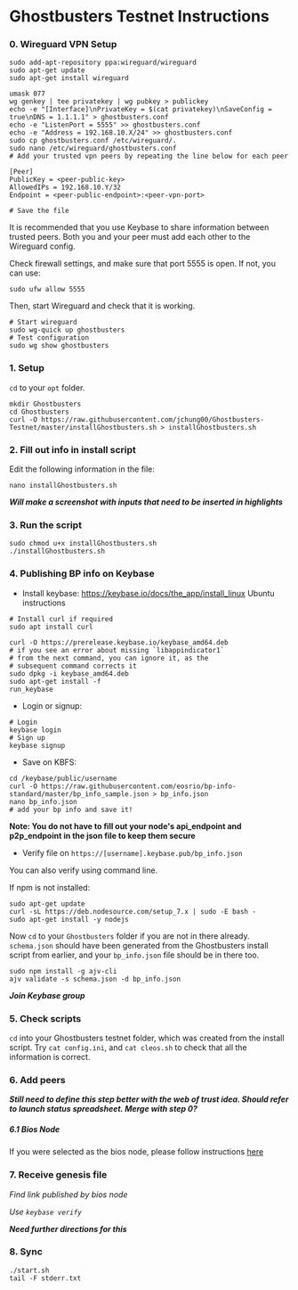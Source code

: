 # Ghostbusters Testnet Instructions

### 0. Wireguard VPN Setup

```console
sudo add-apt-repository ppa:wireguard/wireguard
sudo apt-get update
sudo apt-get install wireguard

umask 077
wg genkey | tee privatekey | wg pubkey > publickey
echo -e "[Interface]\nPrivateKey = $(cat privatekey)\nSaveConfig = true\nDNS = 1.1.1.1" > ghostbusters.conf
echo -e "ListenPort = 5555" >> ghostbusters.conf
echo -e "Address = 192.168.10.X/24" >> ghostbusters.conf
sudo cp ghostbusters.conf /etc/wireguard/.
sudo nano /etc/wireguard/ghostbusters.conf
# Add your trusted vpn peers by repeating the line below for each peer

[Peer]
PublicKey = <peer-public-key>
AllowedIPs = 192.168.10.Y/32
Endpoint = <peer-public-endpoint>:<peer-vpn-port>

# Save the file
```
It is recommended that you use Keybase to share information between trusted peers. Both you and your peer must add each other to the Wireguard config.

Check firewall settings, and make sure that port 5555 is open. If not, you can use:
```console
sudo ufw allow 5555
```

Then, start Wireguard and check that it is working.

```console
# Start wireguard
sudo wg-quick up ghostbusters
# Test configuration
sudo wg show ghostbusters
```

### 1. Setup

`cd` to your `opt` folder.

```console
mkdir Ghostbusters
cd Ghostbusters
curl -O https://raw.githubusercontent.com/jchung00/Ghostbusters-Testnet/master/installGhostbusters.sh > installGhostbusters.sh
```

### 2. Fill out info in install script

Edit the following information in the file:

```console
nano installGhostbusters.sh
```

***Will make a screenshot with inputs that need to be inserted in highlights***

### 3. Run the script

```console
sudo chmod u+x installGhostbusters.sh
./installGhostbusters.sh
```

### 4. Publishing BP info on Keybase

- Install keybase: https://keybase.io/docs/the_app/install_linux
 Ubuntu instructions
 ```console
# Install curl if required
sudo apt install curl

curl -O https://prerelease.keybase.io/keybase_amd64.deb
# if you see an error about missing `libappindicator1`
# from the next command, you can ignore it, as the
# subsequent command corrects it
sudo dpkg -i keybase_amd64.deb
sudo apt-get install -f
run_keybase
 ```
 - Login or signup:
 ```console
 # Login
 keybase login
 # Sign up
 keybase signup
 ```
 - Save on KBFS:
 ```console
 cd /keybase/public/username
 curl -O https://raw.githubusercontent.com/eosrio/bp-info-standard/master/bp_info_sample.json > bp_info.json
 nano bp_info.json
 # add your bp info and save it!
 ```
 **Note: You do not have to fill out your node's api_endpoint and p2p_endpoint in the json file to keep them secure**
 
 - Verify file on `https://[username].keybase.pub/bp_info.json`
 
 You can also verify using command line.
 
 If npm is not installed:
 ```console
 sudo apt-get update
 curl -sL https://deb.nodesource.com/setup_7.x | sudo -E bash -
 sudo apt-get install -y nodejs
 ```
 Now `cd` to your `Ghostbusters` folder if you are not in there already. `schema.json` should have been generated from the Ghostbusters install script from earlier, and your `bp_info.json` file should be in there too.
 ```console
 sudo npm install -g ajv-cli
 ajv validate -s schema.json -d bp_info.json
```

***Join Keybase group***

### 5. Check scripts

`cd` into your Ghostbusters testnet folder, which was created from the install script.
Try `cat config.ini`, and `cat cleos.sh` to check that all the information is correct.

### 6. Add peers

***Still need to define this step better with the web of trust idea. Should refer to launch status spreadsheet. Merge with step 0?***

##### 6.1 Bios Node

If you were selected as the bios node, please follow instructions [here](https://github.com/jchung00/Ghostbusters-Testnet/blob/master/bios-instructions.md)

### 7. Receive genesis file

*Find link published by bios node*

*Use `keybase verify`*

***Need further directions for this***

### 8. Sync

```console
./start.sh
tail -F stderr.txt
```

